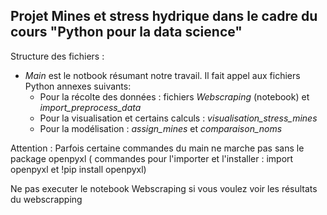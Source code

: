 ## Projet Mines et stress hydrique dans le cadre du cours "Python pour la data science"

Structure des fichiers : 
- *Main* est le notbook résumant notre travail. Il fait appel aux fichiers Python annexes suivants: 
    - Pour la récolte des données : fichiers *Webscraping* (notebook) et *import_preprocess_data*
    - Pour la visualisation et certains calculs : *visualisation_stress_mines*
    - Pour la modélisation : *assign_mines* et *comparaison_noms*



Attention : Parfois certaine commandes du main ne marche pas sans le package openpyxl ( commandes pour l'importer et l'installer : import openpyxl et !pip install openpyxl)

Ne pas executer le notebook Webscraping si vous voulez voir les résultats du webscrapping
